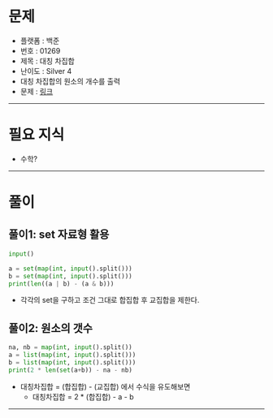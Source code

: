 # 문제
- 플랫폼 : 백준
- 번호 : 01269
- 제목 : 대칭 차집합
- 난이도 : Silver 4
- 대칭 차집합의 원소의 개수를 출력
- 문제 : <a href="https://www.acmicpc.net/problem/1269" target="_blank">링크</a>

---

# 필요 지식
- 수학?

---

# 풀이

## 풀이1: set 자료형 활용
```python
input()

a = set(map(int, input().split()))
b = set(map(int, input().split()))
print(len((a | b) - (a & b)))
```
- 각각의 set을 구하고 조건 그대로 합집합 후 교집합을 제한다.

## 풀이2: 원소의 갯수
```python
na, nb = map(int, input().split())
a = list(map(int, input().split()))
b = list(map(int, input().split()))
print(2 * len(set(a+b)) - na - nb)
```
- 대칭차집합 = (합집합) - (교집합) 에서 수식을 유도해보면
    - 대칭차집합 = 2 * (합집합) - a - b

---
